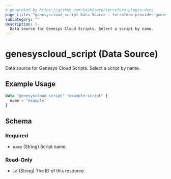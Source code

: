 ```yaml
---
# generated by https://github.com/hashicorp/terraform-plugin-docs
page_title: "genesyscloud_script Data Source - terraform-provider-genesyscloud"
subcategory: ""
description: |-
  Data source for Genesys Cloud Scripts. Select a script by name.
---
```


# genesyscloud_script (Data Source)

Data source for Genesys Cloud Scripts. Select a script by name.

## Example Usage

```terraform
data "genesyscloud_script" "example-script" {
  name = "example"
}
```

<!-- schema generated by tfplugindocs -->
## Schema

### Required

- `name` (String) Script name.

### Read-Only

- `id` (String) The ID of this resource.


